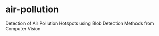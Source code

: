 # air-pollution
Detection of Air Pollution Hotspots using Blob Detection Methods from Computer Vision
